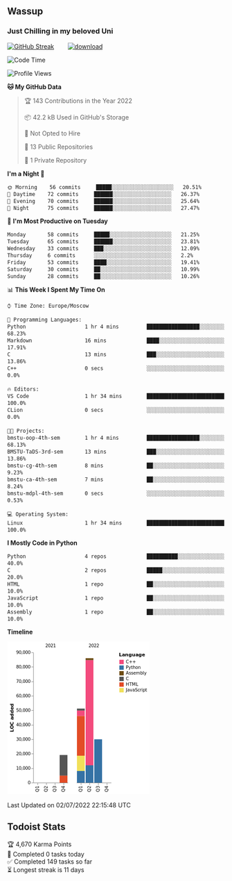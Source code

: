 ## Wassup 
### Just Chilling in my beloved Uni 

<!--
-->

[![GitHub Streak](http://github-readme-streak-stats.herokuapp.com?user=archeoss&theme=shades-of-purple&hide_border=true&date_format=j%20M%5B%20Y%5D)](https://git.io/streak-stats)&nbsp;&nbsp;&nbsp;&nbsp;&nbsp;&nbsp;&nbsp;&nbsp;[![download](https://user-images.githubusercontent.com/68448737/147796309-d8b65b1d-4dde-40d9-b03a-2b42aaa6cd43.jpeg)
](https://bmstu.ru/)

<!--START_SECTION:waka-->
![Code Time](http://img.shields.io/badge/Code%20Time-0%20secs-blue)

![Profile Views](http://img.shields.io/badge/Profile%20Views-20-blue)

**🐱 My GitHub Data** 

> 🏆 143 Contributions in the Year 2022
 > 
> 📦 42.2 kB Used in GitHub's Storage 
 > 
> 🚫 Not Opted to Hire
 > 
> 📜 13 Public Repositories 
 > 
> 🔑 1 Private Repository 
 > 
**I'm a Night 🦉** 

```text
🌞 Morning    56 commits     █████░░░░░░░░░░░░░░░░░░░░   20.51% 
🌆 Daytime    72 commits     ██████░░░░░░░░░░░░░░░░░░░   26.37% 
🌃 Evening    70 commits     ██████░░░░░░░░░░░░░░░░░░░   25.64% 
🌙 Night      75 commits     ██████░░░░░░░░░░░░░░░░░░░   27.47%

```
📅 **I'm Most Productive on Tuesday** 

```text
Monday       58 commits     █████░░░░░░░░░░░░░░░░░░░░   21.25% 
Tuesday      65 commits     ██████░░░░░░░░░░░░░░░░░░░   23.81% 
Wednesday    33 commits     ███░░░░░░░░░░░░░░░░░░░░░░   12.09% 
Thursday     6 commits      ░░░░░░░░░░░░░░░░░░░░░░░░░   2.2% 
Friday       53 commits     ████░░░░░░░░░░░░░░░░░░░░░   19.41% 
Saturday     30 commits     ██░░░░░░░░░░░░░░░░░░░░░░░   10.99% 
Sunday       28 commits     ██░░░░░░░░░░░░░░░░░░░░░░░   10.26%

```


📊 **This Week I Spent My Time On** 

```text
⌚︎ Time Zone: Europe/Moscow

💬 Programming Languages: 
Python                   1 hr 4 mins         █████████████████░░░░░░░░   68.23% 
Markdown                 16 mins             ████░░░░░░░░░░░░░░░░░░░░░   17.91% 
C                        13 mins             ███░░░░░░░░░░░░░░░░░░░░░░   13.86% 
C++                      0 secs              ░░░░░░░░░░░░░░░░░░░░░░░░░   0.0%

🔥 Editors: 
VS Code                  1 hr 34 mins        █████████████████████████   100.0% 
CLion                    0 secs              ░░░░░░░░░░░░░░░░░░░░░░░░░   0.0%

🐱‍💻 Projects: 
bmstu-oop-4th-sem        1 hr 4 mins         █████████████████░░░░░░░░   68.13% 
BMSTU-TaDS-3rd-sem       13 mins             ███░░░░░░░░░░░░░░░░░░░░░░   13.86% 
bmstu-cg-4th-sem         8 mins              ██░░░░░░░░░░░░░░░░░░░░░░░   9.23% 
bmstu-ca-4th-sem         7 mins              ██░░░░░░░░░░░░░░░░░░░░░░░   8.24% 
bmstu-mdpl-4th-sem       0 secs              ░░░░░░░░░░░░░░░░░░░░░░░░░   0.53%

💻 Operating System: 
Linux                    1 hr 34 mins        █████████████████████████   100.0%

```

**I Mostly Code in Python** 

```text
Python                   4 repos             ██████████░░░░░░░░░░░░░░░   40.0% 
C                        2 repos             █████░░░░░░░░░░░░░░░░░░░░   20.0% 
HTML                     1 repo              ██░░░░░░░░░░░░░░░░░░░░░░░   10.0% 
JavaScript               1 repo              ██░░░░░░░░░░░░░░░░░░░░░░░   10.0% 
Assembly                 1 repo              ██░░░░░░░░░░░░░░░░░░░░░░░   10.0%

```


**Timeline**

![Chart not found](https://raw.githubusercontent.com/archeoss/archeoss/master/charts/bar_graph.png) 


 Last Updated on 02/07/2022 22:15:48 UTC
<!--END_SECTION:waka-->

## Todoist Stats

<!-- TODO-IST:START -->
🏆  4,670 Karma Points           
🌸  Completed 0 tasks today           
✅  Completed 149 tasks so far           
⏳  Longest streak is 11 days
<!-- TODO-IST:END -->
